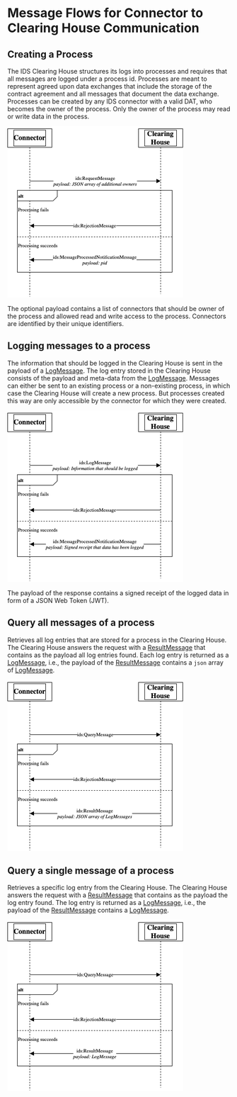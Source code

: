 # Message Flows for Connector to Clearing House Communication

## Creating a Process
The IDS Clearing House structures its logs into processes and requires that all messages are logged under a process id. Processes are meant to represent agreed upon data exchanges that include the storage of the contract agreement and all messages that document the data exchange. Processes can be created by any IDS connector with a valid DAT, who becomes the owner of the process. Only the owner of the process may read or write data in the process.

![Creating a process in the Clearing House](images/CreatePid.png)

The optional payload contains a list of connectors that should be owner of the process and allowed read and write access to the process. Connectors are identified by their unique identifiers.

## Logging messages to a process
The information that should be logged in the Clearing House is sent in the payload of a [LogMessage](https://github.com/International-Data-Spaces-Association/IDS-G-pre/tree/connector-interaction/Communication/Message-Structure). The log entry stored in the Clearing House consists of the payload and meta-data from the [LogMessage](https://github.com/International-Data-Spaces-Association/IDS-G-pre/tree/connector-interaction/Communication/Message-Structure). Messages can either be sent to an existing process or a non-existing process, in which case the Clearing House will create a new process. But processes created this way are only accessible by the connector for which they were created.

![Logging a message in the Clearing House](images/LogMessage.png)

The payload of the response contains a signed receipt of the logged data in form of a JSON Web Token (JWT).


## Query all messages of a process
Retrieves all log entries that are stored for a process in the Clearing House. The Clearing House answers the request with a [ResultMessage](https://github.com/International-Data-Spaces-Association/IDS-G-pre/tree/connector-interaction/Communication/Message-Structure) that contains as the payload all log entries found. Each log entry is returned as a [LogMessage](https://github.com/International-Data-Spaces-Association/IDS-G-pre/tree/connector-interaction/Communication/Message-Structure), i.e., the payload of the [ResultMessage](https://github.com/International-Data-Spaces-Association/IDS-G-pre/tree/connector-interaction/Communication/Message-Structure) contains a `json` array of [LogMessage](https://github.com/International-Data-Spaces-Association/IDS-G-pre/tree/connector-interaction/Communication/Message-Structure).

![Querying all messages of process in the Clearing House](images/QueryPid.png)

## Query a single message of a process
Retrieves a specific log entry from the Clearing House. The Clearing House answers the request with a [ResultMessage](https://github.com/International-Data-Spaces-Association/IDS-G-pre/tree/connector-interaction/Communication/Message-Structure) that contains as the payload the log entry found. The log entry is returned as a [LogMessage](https://github.com/International-Data-Spaces-Association/IDS-G-pre/tree/connector-interaction/Communication/Message-Structure), i.e., the payload of the [ResultMessage](https://github.com/International-Data-Spaces-Association/IDS-G-pre/tree/connector-interaction/Communication/Message-Structure) contains a [LogMessage](https://github.com/International-Data-Spaces-Association/IDS-G-pre/tree/connector-interaction/Communication/Message-Structure).

![Querying a single message from the Clearing House](images/QueryMessage.png)
